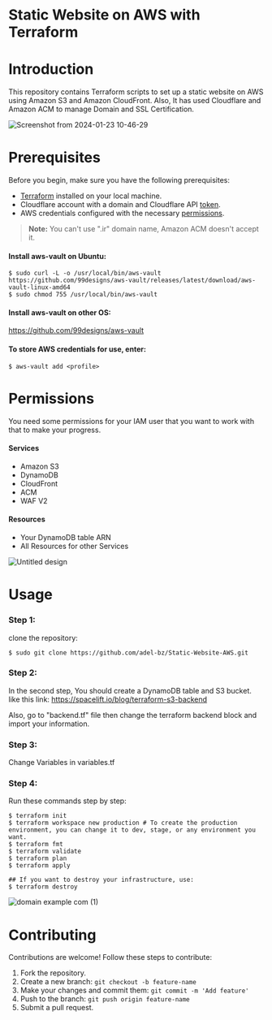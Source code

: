 # Static Website on AWS with Terraform

# Introduction

This repository contains Terraform scripts to set up a static website on AWS using Amazon S3 and Amazon CloudFront.
Also, It has used Cloudflare and Amazon ACM to manage Domain and SSL Certification.

![Screenshot from 2024-01-23 10-46-29](https://github.com/adel-bz/Static-Website-AWS/assets/45201934/ea1d8c4f-524a-47d5-83ce-ac80763351e8)


# Prerequisites

Before you begin, make sure you have the following prerequisites:

- [Terraform](https://www.terraform.io/) installed on your local machine.
- Cloudflare account with a domain and Cloudflare API [token](https://developers.cloudflare.com/fundamentals/api/get-started/create-token/).
- AWS credentials configured with the necessary [permissions](https://github.com/adel-bz/Static-Website-AWS#permissions).
> **Note:**
> You can't use ".ir" domain name, Amazon ACM doesn't accept it.

 #### Install aws-vault on Ubuntu: 

```
$ sudo curl -L -o /usr/local/bin/aws-vault https://github.com/99designs/aws-vault/releases/latest/download/aws-vault-linux-amd64
$ sudo chmod 755 /usr/local/bin/aws-vault
```
 #### Install aws-vault on other OS:
 https://github.com/99designs/aws-vault

 #### To store AWS credentials for use, enter:
```
$ aws-vault add <profile>
```

# Permissions
You need some permissions for your IAM user that you want to work with that to make your progress.
#### Services
- Amazon S3
- DynamoDB
- CloudFront
- ACM
- WAF V2

#### Resources
- Your DynamoDB table ARN
- All Resources for other Services

![Untitled design](https://github.com/adel-bz/Static-Website-AWS/assets/45201934/e54a379a-ef26-4dd1-8a9c-415ef6d8e5a1)

# Usage

### Step 1:
clone the repository:
```
$ sudo git clone https://github.com/adel-bz/Static-Website-AWS.git
```
### Step 2:
In the second step, You should create a DynamoDB table and S3 bucket. like this link: https://spacelift.io/blog/terraform-s3-backend

Also, go to "backend.tf" file then change the terraform backend block and import your information.

### Step 3:
Change Variables in variables.tf

### Step 4:
Run these commands step by step:
```
$ terraform init
$ terraform workspace new production # To create the production environment, you can change it to dev, stage, or any environment you want.
$ terraform fmt
$ terraform validate
$ terraform plan
$ terraform apply

## If you want to destroy your infrastructure, use:
$ terraform destroy
```
![domain example com (1)](https://github.com/adel-bz/Static-Website-AWS/assets/45201934/dd2a588a-dd45-43f6-b437-b235e0efe42f)
# Contributing

Contributions are welcome! Follow these steps to contribute:
1. Fork the repository.
2. Create a new branch: ```git checkout -b feature-name``` 
3. Make your changes and commit them: ```git commit -m 'Add feature'```
4. Push to the branch: ```git push origin feature-name```
5. Submit a pull request.
